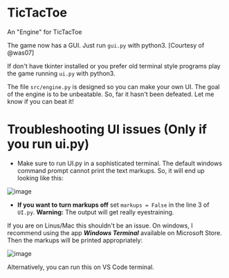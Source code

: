 # TicTacToe
An "Engine" for TicTacToe

The game now has a GUI. Just run `gui.py` with python3.
[Courtesy of @was07]

If don't have tkinter installed or you prefer old terminal style programs play the game running `ui.py` with python3.

The file `src/engine.py` is designed so you can make your own UI. The goal of the engine is to be unbeatable. So, far it hasn't been defeated. Let me know if you can beat it!


# Troubleshooting UI issues (Only if you run ui.py)
* Make sure to run UI.py in a sophisticated terminal. The default windows command prompt cannot print the text markups. So, it will end up looking like this:

![image](https://user-images.githubusercontent.com/36256481/153246670-3822ee56-7ffc-436b-a284-f72e1f6d5fba.png)

* **If you want to turn markups off** set `markups = False` in the line 3 of `UI.py`. **Warning:** The output will get really eyestraining.

If you are on Linus/Mac this shouldn't be an issue.
On windows, I recommend using the app ***Windows Terminal*** available on Microsoft Store. Then the markups will be printed appropriately:

![image](https://user-images.githubusercontent.com/36256481/153247113-25a40e5c-4cea-4a56-992c-0e6fe4cbf64e.png)

Alternatively, you can run this on VS Code terminal.

